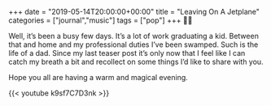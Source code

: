 +++
date = "2019-05-14T20:00:00+00:00"
title = "Leaving On A Jetplane"
categories = ["journal","music"]
tags = ["pop"]
+++
🛫🌃

Well, it’s been a busy few days. It’s a lot of work graduating a kid. Between that and home and my professional duties I’ve been swamped. Such is the life of a dad. Since my last teaser post it’s only now that I feel like I can catch my breath a bit and recollect on some things I’d like to share with you.

Hope you all are having a warm and magical evening.

{{< youtube k9sf7C7D3nk >}}
